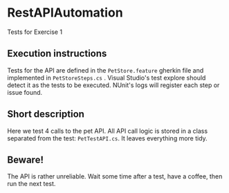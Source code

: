 # RestAPIAutomation
Tests for Exercise 1

## Execution instructions

Tests for the API are defined in the `PetStore.feature` gherkin file and implemented in `PetStoreSteps.cs` . Visual Studio's test explore should detect it as the tests to be executed. NUnit's logs will register each step or issue found.

## Short description

Here we test 4 calls to the pet API. All API call logic is stored in a class separated from the test: `PetTestAPI.cs`. It leaves everything more tidy.

## Beware!

The API is rather unreliable. Wait some time after a test, have a coffee, then run the next test.

